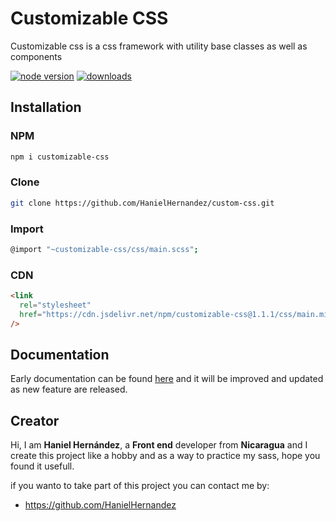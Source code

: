 # Customizable CSS

Customizable css is a css framework with utility base classes as well as components

[![node version](https://img.shields.io/npm/v/customizable-css.svg?style=flat-square)](https://www.npmjs.com/package/customizable-css/)
[![downloads](https://img.shields.io/npm/dm/customizable-css.svg?style=flat-square)](https://www.npmjs.com/package/customizable-css/)

## Installation

### NPM

```sh
npm i customizable-css
```

### Clone

```sh
git clone https://github.com/HanielHernandez/custom-css.git
```

### Import

```sh
@import "~customizable-css/css/main.scss";
```

### CDN

```html
<link
  rel="stylesheet"
  href="https://cdn.jsdelivr.net/npm/customizable-css@1.1.1/css/main.min.css"
/>
```

## Documentation

Early documentation can be found [here](https://hanielhernandez.github.io/custom-css/) and it will be improved and updated as new feature are released.

## Creator

Hi, I am **Haniel Hernández**, a **Front end** developer from **Nicaragua** and I create this project like a hobby and as a way to practice my sass, hope you found it usefull.

if you wanto to take part of this project you can contact me by:

- <https://github.com/HanielHernandez>
